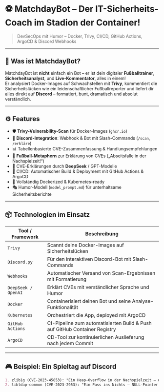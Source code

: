 # ⚽ MatchdayBot – Der IT-Sicherheits-Coach im Stadion der Container!

> DevSecOps mit Humor – Docker, Trivy, CI/CD, GitHub Actions, ArgoCD & Discord Webhooks

---

## 🧠 Was ist MatchdayBot?

MatchdayBot ist **nicht** einfach ein Bot – er ist dein digitaler **Fußballtrainer**, **Sicherheitsanalyst**, und **Live-Kommentator**, alles in einem!  
Er analysiert Docker-Images auf Schwachstellen mit **Trivy**, kommentiert die Sicherheitslücken wie ein leidenschaftlicher Fußballreporter und liefert dir alles direkt auf **Discord** – formatiert, bunt, dramatisch und absolut verständlich.

---

## ⚙️ Features

- 🛡 **Trivy-Vulnerability-Scan** für Docker-Images (`ghcr.io`)
- 🤖 **Discord-Integration**: Webhook & Bot mit Slash-Commands (`/scan`, `/erkläre`)
- 📊 Tabellenbasierte CVE-Zusammenfassung & Handlungsempfehlungen
- 📣 **Fußball-Metaphern** zur Erklärung von CVEs („Abseitsfalle in der Nachspielzeit!“)
- 💬 CVE-Erklärungen durch **DeepSeek** / GPT-Modelle
- 🔄 CI/CD: Automatischer Build & Deployment mit GitHub Actions & ArgoCD
- 🐳 Vollständig Dockerized & Kubernetes-ready
- 🎭 Humor-Modell (`model_prompt.md`) für unterhaltsame Sicherheitsberichte

---

## 📦 Technologien im Einsatz

| Tool / Framework   | Beschreibung                                                                 |
|--------------------|------------------------------------------------------------------------------|
| `Trivy`            | Scannt deine Docker-Images auf Sicherheitslücken                            |
| `Discord.py`       | Für den interaktiven Discord-Bot mit Slash-Commands                         |
| `Webhooks`         | Automatischer Versand von Scan-Ergebnissen mit Formatierung                 |
| `DeepSeek / OpenAI`| Erklärt CVEs mit verständlicher Sprache und Humor                           |
| `Docker`           | Containerisiert deinen Bot und seine Analyse-Funktionalität                 |
| `Kubernetes`       | Orchestriert die App, deployed mit ArgoCD                                   |
| `GitHub Actions`   | CI-Pipeline zum automatisierten Build & Push auf GitHub Container Registry  |
| `ArgoCD`           | CD-Tool zur kontinuierlichen Auslieferung nach jedem Commit                 |

---

## 🎮 Beispiel: Ein Spieltag auf Discord

```markdown
1. zlib1g (CVE-2023-45853): "Ein Heap-Overflow in der Nachspielzeit – der Gegner schießt durch! 🟥 Tor für die Sicherheit!"
2. libldap-common (CVE-2023-2953): "Ein Pass ins Nichts – NULL-Pointer! Der Gegner kontert und trifft!" 😱⚠️

